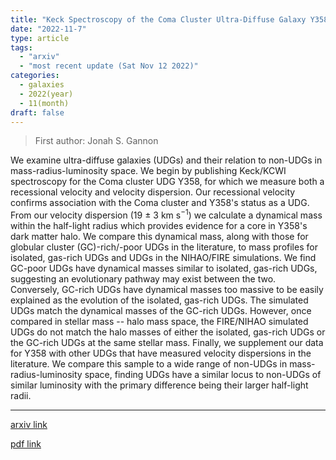 ```yaml
---
title: "Keck Spectroscopy of the Coma Cluster Ultra-Diffuse Galaxy Y358: Dynamical Mass in a Wider Context"
date: "2022-11-7"
type: article
tags:
  - "arxiv"
  - "most recent update (Sat Nov 12 2022)"
categories:
  - galaxies
  - 2022(year)
  - 11(month)
draft: false
---
```


> First author: Jonah S. Gannon

 We examine ultra-diffuse galaxies (UDGs) and their relation to non-UDGs in
mass-radius-luminosity space. We begin by publishing Keck/KCWI spectroscopy for
the Coma cluster UDG Y358, for which we measure both a recessional velocity and
velocity dispersion. Our recessional velocity confirms association with the
Coma cluster and Y358's status as a UDG. From our velocity dispersion (19 $\pm$
3 km s$^{-1}$) we calculate a dynamical mass within the half-light radius which
provides evidence for a core in Y358's dark matter halo. We compare this
dynamical mass, along with those for globular cluster (GC)-rich/-poor UDGs in
the literature, to mass profiles for isolated, gas-rich UDGs and UDGs in the
NIHAO/FIRE simulations. We find GC-poor UDGs have dynamical masses similar to
isolated, gas-rich UDGs, suggesting an evolutionary pathway may exist between
the two. Conversely, GC-rich UDGs have dynamical masses too massive to be
easily explained as the evolution of the isolated, gas-rich UDGs. The simulated
UDGs match the dynamical masses of the GC-rich UDGs. However, once compared in
stellar mass -- halo mass space, the FIRE/NIHAO simulated UDGs do not match the
halo masses of either the isolated, gas-rich UDGs or the GC-rich UDGs at the
same stellar mass. Finally, we supplement our data for Y358 with other UDGs
that have measured velocity dispersions in the literature. We compare this
sample to a wide range of non-UDGs in mass-radius-luminosity space, finding
UDGs have a similar locus to non-UDGs of similar luminosity with the primary
difference being their larger half-light radii.

---
[arxiv link](http://arxiv.org/abs/2211.03915v1)

[pdf link](http://arxiv.org/pdf/2211.03915v1)